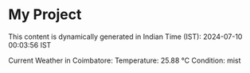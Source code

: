 # My Project

This content is dynamically generated in Indian Time (IST): 2024-07-10 00:03:56 IST


Current Weather in Coimbatore:
Temperature: 25.88 °C
Condition: mist
